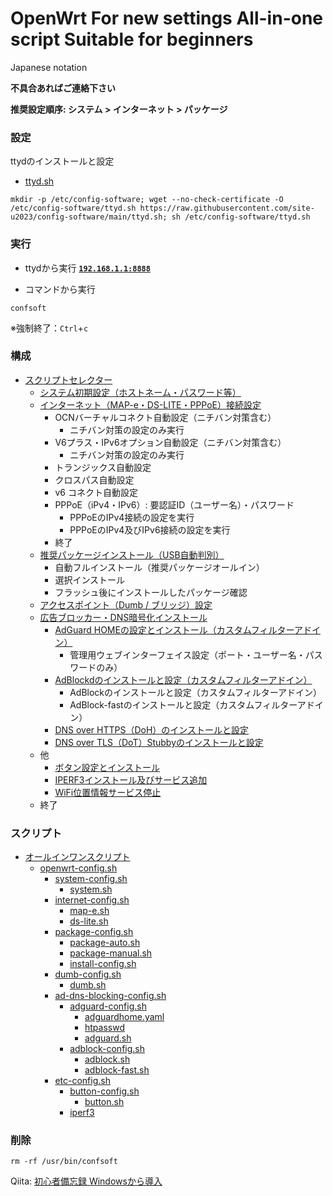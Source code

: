 # OpenWrt For new settings All-in-one script Suitable for beginners

Japanese notation

**不具合あればご連絡下さい**

**推奨設定順序: システム > インターネット > パッケージ**

### 設定
ttydのインストールと設定
- [ttyd.sh](https://github.com/site-u2023/config-software/blob/main/ttyd.sh)
```
mkdir -p /etc/config-software; wget --no-check-certificate -O /etc/config-software/ttyd.sh https://raw.githubusercontent.com/site-u2023/config-software/main/ttyd.sh; sh /etc/config-software/ttyd.sh
```
### 実行
- ttydから実行
**[`192.168.1.1:8888`](http://192.168.1.1:8888)**

- コマンドから実行
```
confsoft
```
※強制終了：`Ctrl`+`c`

### 構成
- [スクリプトセレクター](https://qiita.com/site_u/items/c6a50aa6dea965b5a774#%E3%82%B9%E3%82%AF%E3%83%AA%E3%83%97%E3%83%88%E3%82%BB%E3%83%AC%E3%82%AF%E3%82%BF%E3%83%BC%E8%A6%81onu%E7%9B%B4%E7%B5%90)
  - [システム初期設定（ホストネーム・パスワード等）](https://qiita.com/site_u/items/59c641c9dc0eec3b1324)
  - [インターネット（MAP-e・DS-LITE・PPPoE）接続設定](https://qiita.com/site_u/items/4b8076cb8c9b05bc3f9a)
    - OCNバーチャルコネクト自動設定（ニチバン対策含む）
      - ニチバン対策の設定のみ実行 
    - V6プラス・IPv6オプション自動設定（ニチバン対策含む）
      - ニチバン対策の設定のみ実行 
    - トランジックス自動設定
    - クロスパス自動設定
    - v6 コネクト自動設定
    - PPPoE（iPv4・IPv6）: 要認証ID（ユーザー名）・パスワード
      - PPPoEのIPv4接続の設定を実行
      - PPPoEのIPv4及びIPv6接続の設定を実行
    - 終了
  - [推奨パッケージインストール](https://qiita.com/site_u/items/a23d165201081817cb00)[（USB自動判別）](https://qiita.com/site_u/items/597199882dc4d56c2385#usb)
    - 自動フルインストール（推奨パッケージオールイン）
    - 選択インストール
    - フラッシュ後にインストールしたパッケージ確認
  - [アクセスポイント（Dumb / ブリッジ）設定](https://qiita.com/site_u/items/0463c782be0acd6d23d3)
  - [広告ブロッカー・DNS暗号化インストール](https://qiita.com/site_u/items/cf34ea1ee9a1971272bc)
    - [AdGuard HOMEの設定とインストール（カスタムフィルターアドイン）](https://qiita.com/site_u/items/cf34ea1ee9a1971272bc#adguard-home)
      - 管理用ウェブインターフェイス設定（ポート・ユーザー名・パスワードのみ）
    - [AdBlockdのインストールと設定（カスタムフィルターアドイン）](https://qiita.com/site_u/items/cf34ea1ee9a1971272bc#adblock)
      - AdBlockのインストールと設定（カスタムフィルターアドイン）
      - AdBlock-fastのインストールと設定（カスタムフィルターアドイン）
    - [DNS over HTTPS（DoH）のインストールと設定](https://qiita.com/site_u/items/cf34ea1ee9a1971272bc#https-dns-proxy)
    - [DNS over TLS（DoT）Stubbyのインストールと設定](https://qiita.com/site_u/items/cf34ea1ee9a1971272bc#stubby)
  - 他
    - [ボタン設定とインストール](https://qiita.com/site_u/items/08764ce9473231482c17)
    - [IPERF3インストール及びサービス追加](https://qiita.com/site_u/items/599124e2904d1374c2c9#iperf3)
    - [WiFi位置情報サービス停止](https://qiita.com/site_u/items/3cd3fc65a789461262e8#%E4%BD%8D%E7%BD%AE%E6%83%85%E5%A0%B1%E3%82%B5%E3%83%BC%E3%83%93%E3%82%B9%E5%81%9C%E6%AD%A2)
  - 終了

### スクリプト
- [オールインワンスクリプト](https://github.com/site-u2023/config-software/blob/main/README.md)
  - [openwrt-config.sh](https://github.com/site-u2023/config-software/blob/main/openwrt-config.sh)
    - [system-config.sh](https://github.com/site-u2023/config-software/blob/main/system-config.sh)
      - [system.sh](https://github.com/site-u2023/config-software/blob/main/system.sh)
    - [internet-config.sh](https://github.com/site-u2023/config-software/blob/main/internet-config.sh)
      - [map-e.sh](https://github.com/site-u2023/config-software/blob/main/map-e.sh)
      - [ds-lite.sh](https://github.com/site-u2023/config-software/blob/main/ds-lite.sh)
    - [package-config.sh](https://github.com/site-u2023/config-software/blob/main/package-config.sh)
      - [package-auto.sh](https://github.com/site-u2023/config-software/blob/main/package-auto.sh)
      - [package-manual.sh](https://github.com/site-u2023/config-software/blob/main/package-manual.sh)
      - [install-config.sh](https://github.com/site-u2023/config-software/blob/main/install-config.sh)
    - [dumb-config.sh](https://github.com/site-u2023/config-software/blob/main/dumb-config.sh)
      - [dumb.sh](https://github.com/site-u2023/config-software/blob/main/dumb.sh)
    - [ad-dns-blocking-config.sh](https://github.com/site-u2023/config-software/blob/main/ad-dns-blocking-config.sh)
      - [adguard-config.sh](https://github.com/site-u2023/config-software/blob/main/adguard-config.sh)
        - [adguardhome.yaml](https://raw.githubusercontent.com/site-u2023/config-software/main/adguardhome.yaml)
        - [htpasswd](https://github.com/site-u2023/config-software/blob/main/htpasswd)
        - [adguard.sh](https://github.com/site-u2023/config-software/blob/main/adguard.sh)
      - [adblock-config.sh](https://github.com/site-u2023/config-software/blob/main/adblock-config.sh)
        - [adblock.sh](https://github.com/site-u2023/config-software/blob/main/adblock.sh)
        - [adblock-fast.sh](https://github.com/site-u2023/config-software/blob/main/adblock-fast.sh)
    - [etc-config.sh](https://github.com/site-u2023/config-software/blob/main/etc-config.sh)
      - [button-config.sh](https://github.com/site-u2023/config-software/blob/main/button-config.sh)
        - [button.sh](https://github.com/site-u2023/config-software/blob/main/button.sh)
      - [iperf3](https://github.com/site-u2023/config-software/blob/main/ad-dns-blocking-config.sh)

### 削除
```
rm -rf /usr/bin/confsoft
```


Qiita: [初心者備忘録 Windowsから導入](https://qiita.com/site_u/items/39fbac482c06c98b229b)
